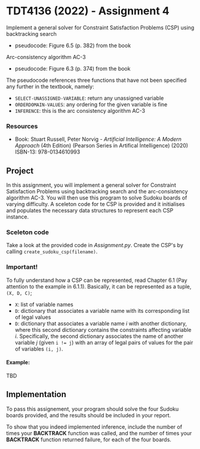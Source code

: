 # TDT4136 (2022) - Assignment 4
Implement a general solver for Constraint Satisfaction Problems (CSP) using backtracking search
- pseudocode: Figure 6.5 (p. 382) from the book

Arc-consistency algorithm AC-3
- pseudocode: Figure 6.3 (p. 374) from the book

The pseudocode references three functions that have not been specified any further in the textbook, namely: 
- `SELECT-UNASSIGNED-VARIABLE`: return any unassigned variable
- `ORDERDOMAIN-VALUES`: any ordering for the given variable is fine
- `INFERENCE`: this is the arc consistency algorithm AC-3

### Resources
- Book: Stuart Russell, Peter Norvig - *Artificial Intelligence: A Modern Approach* (4th Edition) (Pearson Series in Artifical Intelligence) (2020)
<br>ISBN-13: 978-0134610993

## Project
In this assignment, you will implement a general solver for Constraint Satisfaction Problems using backtracking search and the arc-consistency algorithm AC-3. You will then use this program to solve Sudoku boards of varying difficulty. A sceleton code for te CSP is provided and it initialises and populates the necessary data structures to represent each CSP instance. 


### Sceleton code
Take a look at the provided code in _Assignment.py_. Create the CSP's by calling `create_sudoku_csp(filename)`. 

### **Important!**
To fully understand how a CSP can be represented, read Chapter 6.1 (Pay attention to the example in 6.1.1). Basically, it can be represented as a tuple, `(X, D, C)`;
- `X`: list of variable names
- `D`: dictionary that associates a variable name with its corresponding list of legal values
- `D`: dictionary that associates a variable name _i_ with another dictionary, where this second dictionary contains the constraints affecting variable _i_. Specifically, the second dictionary associates the name of another variable _j_ (given `i != j`) with an array of legal pairs of values for the pair of variables `(i, j)`.

#### Example: 
TBD

## Implementation
To pass this assignement, your program should solve the four Sudoku boards provided, and the results should be included in your report.

To show that you indeed implemented inference, include the number of times your __BACKTRACK__ function was called, and the number of times your __BACKTRACK__ function returned failure, for each of the four boards.
